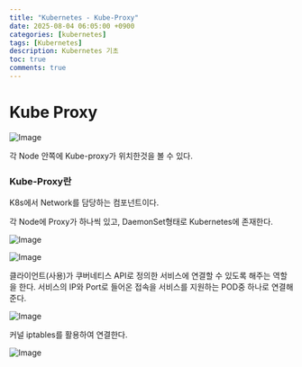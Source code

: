 ```yaml
---
title: "Kubernetes - Kube-Proxy"
date: 2025-08-04 06:05:00 +0900
categories: [kubernetes]
tags: [Kubernetes]
description: Kubernetes 기초
toc: true
comments: true
---
```


# Kube Proxy

![Image](https://prod-files-secure.s3.us-west-2.amazonaws.com/e6db513d-ec54-40ff-aa74-2487b0bcfe15/09fe6073-4730-4f06-b1f3-ec4d1c892eb3/Untitled.png?X-Amz-Algorithm=AWS4-HMAC-SHA256&X-Amz-Content-Sha256=UNSIGNED-PAYLOAD&X-Amz-Credential=ASIAZI2LB466YTQMNOQ2%2F20250804%2Fus-west-2%2Fs3%2Faws4_request&X-Amz-Date=20250804T072015Z&X-Amz-Expires=3600&X-Amz-Security-Token=IQoJb3JpZ2luX2VjEAcaCXVzLXdlc3QtMiJIMEYCIQDGRcP3j5zpA4hMynvXKNy01wdWuuya4FPR0UvJJNswsgIhAIwB5LhOW%2BX%2B3fD0Q158IW6LwE470w1gM7mqHBn88uXqKv8DCEAQABoMNjM3NDIzMTgzODA1IgyCvyVpFC%2BS03%2FUKcwq3AOBZs4JEgqRlE0cOJx9OwFGW7Fhp31H9bzZio8%2BchE9E63mkhWnkog%2Bq04EY7hEt53eI1cnOuM3lWF%2BOSvz3uEKEpjJox3pnzQAWGXc7F4DfbdIKg0Awvv%2F21IpC8KpqjFWnayIO6npw8DjAw0fgGNfRvSHlPzYVuIrjyfiloDdJui5zVBgeeZ4JNk5ZPW0mwEf49Qkk7oYH0aCoDlm3RBUcxyD%2Bi5U5KlRp2uruCnfkNz5FOtvd7zJlUvlmMgfmJjXa%2FjvMQAs8yWxfatucZRqnFyxdZJ7Tn9sS%2BddCHiwU9sro7MPXjptICZbd8PcHmX5A0EWxw8sBOLhpvpeUXdkmnRuSbQgBqiyk%2Bc4ce4NvvvZ%2FZ0jHrAeYZFT2U2BuzsM%2BO0BmmiC81Zs86T4IQQaaM3DxdYRXZpJx26JzjtIz%2BxxRFiNUSbzcX8K3hVzY1kbjlDggzx7%2FgWMCm%2BO6iSeb0KevZlygCz0oKpu9oMbypGdBaOOkIiR5uZf9K1lDKMIQ5GJhLBMCX2hVSsPQp03GeUYzb2Q4qjbWC3R%2FDpfrVkqh921vLT%2FybQnXPu6UkaiQnfYB7%2F9RwU53OMGHnjtPwg0fg5LzjPeajiYw6rS8D7hoGkJsENBNHuOJzDEtsHEBjqkASOAHEW5h%2FEKxI6GG3c6ATQ%2BuWqum%2FKPHM6Knr%2F3b57iFGHdYz7RFK%2BKyKTk%2By0roXQ1%2BpQgB43iC%2FdXljDmrYV5T0tc2nxpWbfKg0Wad8As4zhHS%2F2RH7UwhHe%2Fj48DothWg531xf5XIXPJlsjl%2FvIh76h%2B7uxAPsI17%2BxGSsdZ5k32%2FpOtZTdqL0i87I9vpnZa0Yq5TB8ZnSPJSNFyJAg9Fu83&X-Amz-Signature=ec54771a9c73bb41a82c26e6109061c58560dafb76b4934220df4af75482fd80&X-Amz-SignedHeaders=host&x-amz-checksum-mode=ENABLED&x-id=GetObject)

각 Node 안쪽에 Kube-proxy가 위치한것을 볼 수 있다.

### Kube-Proxy란

K8s에서 Network를 담당하는 컴포넌트이다.

각 Node에 Proxy가 하나씩 있고, DaemonSet형태로 Kubernetes에 존재한다.

![Image](https://prod-files-secure.s3.us-west-2.amazonaws.com/e6db513d-ec54-40ff-aa74-2487b0bcfe15/5523f286-c968-486e-bca5-1b7149e1bab4/Untitled.png?X-Amz-Algorithm=AWS4-HMAC-SHA256&X-Amz-Content-Sha256=UNSIGNED-PAYLOAD&X-Amz-Credential=ASIAZI2LB466YTQMNOQ2%2F20250804%2Fus-west-2%2Fs3%2Faws4_request&X-Amz-Date=20250804T072015Z&X-Amz-Expires=3600&X-Amz-Security-Token=IQoJb3JpZ2luX2VjEAcaCXVzLXdlc3QtMiJIMEYCIQDGRcP3j5zpA4hMynvXKNy01wdWuuya4FPR0UvJJNswsgIhAIwB5LhOW%2BX%2B3fD0Q158IW6LwE470w1gM7mqHBn88uXqKv8DCEAQABoMNjM3NDIzMTgzODA1IgyCvyVpFC%2BS03%2FUKcwq3AOBZs4JEgqRlE0cOJx9OwFGW7Fhp31H9bzZio8%2BchE9E63mkhWnkog%2Bq04EY7hEt53eI1cnOuM3lWF%2BOSvz3uEKEpjJox3pnzQAWGXc7F4DfbdIKg0Awvv%2F21IpC8KpqjFWnayIO6npw8DjAw0fgGNfRvSHlPzYVuIrjyfiloDdJui5zVBgeeZ4JNk5ZPW0mwEf49Qkk7oYH0aCoDlm3RBUcxyD%2Bi5U5KlRp2uruCnfkNz5FOtvd7zJlUvlmMgfmJjXa%2FjvMQAs8yWxfatucZRqnFyxdZJ7Tn9sS%2BddCHiwU9sro7MPXjptICZbd8PcHmX5A0EWxw8sBOLhpvpeUXdkmnRuSbQgBqiyk%2Bc4ce4NvvvZ%2FZ0jHrAeYZFT2U2BuzsM%2BO0BmmiC81Zs86T4IQQaaM3DxdYRXZpJx26JzjtIz%2BxxRFiNUSbzcX8K3hVzY1kbjlDggzx7%2FgWMCm%2BO6iSeb0KevZlygCz0oKpu9oMbypGdBaOOkIiR5uZf9K1lDKMIQ5GJhLBMCX2hVSsPQp03GeUYzb2Q4qjbWC3R%2FDpfrVkqh921vLT%2FybQnXPu6UkaiQnfYB7%2F9RwU53OMGHnjtPwg0fg5LzjPeajiYw6rS8D7hoGkJsENBNHuOJzDEtsHEBjqkASOAHEW5h%2FEKxI6GG3c6ATQ%2BuWqum%2FKPHM6Knr%2F3b57iFGHdYz7RFK%2BKyKTk%2By0roXQ1%2BpQgB43iC%2FdXljDmrYV5T0tc2nxpWbfKg0Wad8As4zhHS%2F2RH7UwhHe%2Fj48DothWg531xf5XIXPJlsjl%2FvIh76h%2B7uxAPsI17%2BxGSsdZ5k32%2FpOtZTdqL0i87I9vpnZa0Yq5TB8ZnSPJSNFyJAg9Fu83&X-Amz-Signature=645f1d4788673af2f65ec16f3b44a67dd544ef0487bfd532a453baf35a5f6b7d&X-Amz-SignedHeaders=host&x-amz-checksum-mode=ENABLED&x-id=GetObject)

![Image](https://prod-files-secure.s3.us-west-2.amazonaws.com/e6db513d-ec54-40ff-aa74-2487b0bcfe15/7d447a12-8224-41fc-b731-32344196224a/Untitled.png?X-Amz-Algorithm=AWS4-HMAC-SHA256&X-Amz-Content-Sha256=UNSIGNED-PAYLOAD&X-Amz-Credential=ASIAZI2LB466YTQMNOQ2%2F20250804%2Fus-west-2%2Fs3%2Faws4_request&X-Amz-Date=20250804T072015Z&X-Amz-Expires=3600&X-Amz-Security-Token=IQoJb3JpZ2luX2VjEAcaCXVzLXdlc3QtMiJIMEYCIQDGRcP3j5zpA4hMynvXKNy01wdWuuya4FPR0UvJJNswsgIhAIwB5LhOW%2BX%2B3fD0Q158IW6LwE470w1gM7mqHBn88uXqKv8DCEAQABoMNjM3NDIzMTgzODA1IgyCvyVpFC%2BS03%2FUKcwq3AOBZs4JEgqRlE0cOJx9OwFGW7Fhp31H9bzZio8%2BchE9E63mkhWnkog%2Bq04EY7hEt53eI1cnOuM3lWF%2BOSvz3uEKEpjJox3pnzQAWGXc7F4DfbdIKg0Awvv%2F21IpC8KpqjFWnayIO6npw8DjAw0fgGNfRvSHlPzYVuIrjyfiloDdJui5zVBgeeZ4JNk5ZPW0mwEf49Qkk7oYH0aCoDlm3RBUcxyD%2Bi5U5KlRp2uruCnfkNz5FOtvd7zJlUvlmMgfmJjXa%2FjvMQAs8yWxfatucZRqnFyxdZJ7Tn9sS%2BddCHiwU9sro7MPXjptICZbd8PcHmX5A0EWxw8sBOLhpvpeUXdkmnRuSbQgBqiyk%2Bc4ce4NvvvZ%2FZ0jHrAeYZFT2U2BuzsM%2BO0BmmiC81Zs86T4IQQaaM3DxdYRXZpJx26JzjtIz%2BxxRFiNUSbzcX8K3hVzY1kbjlDggzx7%2FgWMCm%2BO6iSeb0KevZlygCz0oKpu9oMbypGdBaOOkIiR5uZf9K1lDKMIQ5GJhLBMCX2hVSsPQp03GeUYzb2Q4qjbWC3R%2FDpfrVkqh921vLT%2FybQnXPu6UkaiQnfYB7%2F9RwU53OMGHnjtPwg0fg5LzjPeajiYw6rS8D7hoGkJsENBNHuOJzDEtsHEBjqkASOAHEW5h%2FEKxI6GG3c6ATQ%2BuWqum%2FKPHM6Knr%2F3b57iFGHdYz7RFK%2BKyKTk%2By0roXQ1%2BpQgB43iC%2FdXljDmrYV5T0tc2nxpWbfKg0Wad8As4zhHS%2F2RH7UwhHe%2Fj48DothWg531xf5XIXPJlsjl%2FvIh76h%2B7uxAPsI17%2BxGSsdZ5k32%2FpOtZTdqL0i87I9vpnZa0Yq5TB8ZnSPJSNFyJAg9Fu83&X-Amz-Signature=3c03f36c9706d6239c0eb955cd4b83c7a0b0b94b9e5dcaf53cbfd3c6f4b8202f&X-Amz-SignedHeaders=host&x-amz-checksum-mode=ENABLED&x-id=GetObject)

클라이언트(사용)가 쿠버네티스 API로 정의한 서비스에 연결할 수 있도록 해주는 역할을 한다. 서비스의 IP와 Port로 들어온 접속을 서비스를 지원하는 POD중 하나로 연결해 준다.

![Image](https://prod-files-secure.s3.us-west-2.amazonaws.com/e6db513d-ec54-40ff-aa74-2487b0bcfe15/dcc268b3-5716-45ac-bf0b-63631615eda6/Untitled.png?X-Amz-Algorithm=AWS4-HMAC-SHA256&X-Amz-Content-Sha256=UNSIGNED-PAYLOAD&X-Amz-Credential=ASIAZI2LB466YTQMNOQ2%2F20250804%2Fus-west-2%2Fs3%2Faws4_request&X-Amz-Date=20250804T072015Z&X-Amz-Expires=3600&X-Amz-Security-Token=IQoJb3JpZ2luX2VjEAcaCXVzLXdlc3QtMiJIMEYCIQDGRcP3j5zpA4hMynvXKNy01wdWuuya4FPR0UvJJNswsgIhAIwB5LhOW%2BX%2B3fD0Q158IW6LwE470w1gM7mqHBn88uXqKv8DCEAQABoMNjM3NDIzMTgzODA1IgyCvyVpFC%2BS03%2FUKcwq3AOBZs4JEgqRlE0cOJx9OwFGW7Fhp31H9bzZio8%2BchE9E63mkhWnkog%2Bq04EY7hEt53eI1cnOuM3lWF%2BOSvz3uEKEpjJox3pnzQAWGXc7F4DfbdIKg0Awvv%2F21IpC8KpqjFWnayIO6npw8DjAw0fgGNfRvSHlPzYVuIrjyfiloDdJui5zVBgeeZ4JNk5ZPW0mwEf49Qkk7oYH0aCoDlm3RBUcxyD%2Bi5U5KlRp2uruCnfkNz5FOtvd7zJlUvlmMgfmJjXa%2FjvMQAs8yWxfatucZRqnFyxdZJ7Tn9sS%2BddCHiwU9sro7MPXjptICZbd8PcHmX5A0EWxw8sBOLhpvpeUXdkmnRuSbQgBqiyk%2Bc4ce4NvvvZ%2FZ0jHrAeYZFT2U2BuzsM%2BO0BmmiC81Zs86T4IQQaaM3DxdYRXZpJx26JzjtIz%2BxxRFiNUSbzcX8K3hVzY1kbjlDggzx7%2FgWMCm%2BO6iSeb0KevZlygCz0oKpu9oMbypGdBaOOkIiR5uZf9K1lDKMIQ5GJhLBMCX2hVSsPQp03GeUYzb2Q4qjbWC3R%2FDpfrVkqh921vLT%2FybQnXPu6UkaiQnfYB7%2F9RwU53OMGHnjtPwg0fg5LzjPeajiYw6rS8D7hoGkJsENBNHuOJzDEtsHEBjqkASOAHEW5h%2FEKxI6GG3c6ATQ%2BuWqum%2FKPHM6Knr%2F3b57iFGHdYz7RFK%2BKyKTk%2By0roXQ1%2BpQgB43iC%2FdXljDmrYV5T0tc2nxpWbfKg0Wad8As4zhHS%2F2RH7UwhHe%2Fj48DothWg531xf5XIXPJlsjl%2FvIh76h%2B7uxAPsI17%2BxGSsdZ5k32%2FpOtZTdqL0i87I9vpnZa0Yq5TB8ZnSPJSNFyJAg9Fu83&X-Amz-Signature=af33e9e140315fcd66a2be49670274fc7d7041e2c7959263f5baa416af24d493&X-Amz-SignedHeaders=host&x-amz-checksum-mode=ENABLED&x-id=GetObject)

커널 iptables를 활용하여 연결한다.

![Image](https://prod-files-secure.s3.us-west-2.amazonaws.com/e6db513d-ec54-40ff-aa74-2487b0bcfe15/6019cdb1-f915-4906-990b-fe49a1f5b1b0/Untitled.png?X-Amz-Algorithm=AWS4-HMAC-SHA256&X-Amz-Content-Sha256=UNSIGNED-PAYLOAD&X-Amz-Credential=ASIAZI2LB466YTQMNOQ2%2F20250804%2Fus-west-2%2Fs3%2Faws4_request&X-Amz-Date=20250804T072015Z&X-Amz-Expires=3600&X-Amz-Security-Token=IQoJb3JpZ2luX2VjEAcaCXVzLXdlc3QtMiJIMEYCIQDGRcP3j5zpA4hMynvXKNy01wdWuuya4FPR0UvJJNswsgIhAIwB5LhOW%2BX%2B3fD0Q158IW6LwE470w1gM7mqHBn88uXqKv8DCEAQABoMNjM3NDIzMTgzODA1IgyCvyVpFC%2BS03%2FUKcwq3AOBZs4JEgqRlE0cOJx9OwFGW7Fhp31H9bzZio8%2BchE9E63mkhWnkog%2Bq04EY7hEt53eI1cnOuM3lWF%2BOSvz3uEKEpjJox3pnzQAWGXc7F4DfbdIKg0Awvv%2F21IpC8KpqjFWnayIO6npw8DjAw0fgGNfRvSHlPzYVuIrjyfiloDdJui5zVBgeeZ4JNk5ZPW0mwEf49Qkk7oYH0aCoDlm3RBUcxyD%2Bi5U5KlRp2uruCnfkNz5FOtvd7zJlUvlmMgfmJjXa%2FjvMQAs8yWxfatucZRqnFyxdZJ7Tn9sS%2BddCHiwU9sro7MPXjptICZbd8PcHmX5A0EWxw8sBOLhpvpeUXdkmnRuSbQgBqiyk%2Bc4ce4NvvvZ%2FZ0jHrAeYZFT2U2BuzsM%2BO0BmmiC81Zs86T4IQQaaM3DxdYRXZpJx26JzjtIz%2BxxRFiNUSbzcX8K3hVzY1kbjlDggzx7%2FgWMCm%2BO6iSeb0KevZlygCz0oKpu9oMbypGdBaOOkIiR5uZf9K1lDKMIQ5GJhLBMCX2hVSsPQp03GeUYzb2Q4qjbWC3R%2FDpfrVkqh921vLT%2FybQnXPu6UkaiQnfYB7%2F9RwU53OMGHnjtPwg0fg5LzjPeajiYw6rS8D7hoGkJsENBNHuOJzDEtsHEBjqkASOAHEW5h%2FEKxI6GG3c6ATQ%2BuWqum%2FKPHM6Knr%2F3b57iFGHdYz7RFK%2BKyKTk%2By0roXQ1%2BpQgB43iC%2FdXljDmrYV5T0tc2nxpWbfKg0Wad8As4zhHS%2F2RH7UwhHe%2Fj48DothWg531xf5XIXPJlsjl%2FvIh76h%2B7uxAPsI17%2BxGSsdZ5k32%2FpOtZTdqL0i87I9vpnZa0Yq5TB8ZnSPJSNFyJAg9Fu83&X-Amz-Signature=f85b95688dd8c41938065f3ab1d13bec00e38e275fd84323acabeebb13d92b16&X-Amz-SignedHeaders=host&x-amz-checksum-mode=ENABLED&x-id=GetObject)


